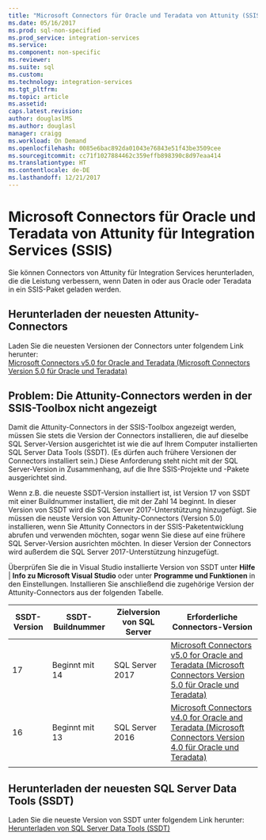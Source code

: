 ```yaml
---
title: "Microsoft Connectors für Oracle und Teradata von Attunity (SSIS) | Microsoft-Dokumentation"
ms.date: 05/16/2017
ms.prod: sql-non-specified
ms.prod_service: integration-services
ms.service: 
ms.component: non-specific
ms.reviewer: 
ms.suite: sql
ms.custom: 
ms.technology: integration-services
ms.tgt_pltfrm: 
ms.topic: article
ms.assetid: 
caps.latest.revision: 
author: douglaslMS
ms.author: douglasl
manager: craigg
ms.workload: On Demand
ms.openlocfilehash: 0085e6bac892da01043e76843e51f43be3509cee
ms.sourcegitcommit: cc71f1027884462c359effb898390c8d97eaa414
ms.translationtype: HT
ms.contentlocale: de-DE
ms.lasthandoff: 12/21/2017
---
```

# <a name="microsoft-connectors-for-oracle-and-teradata-by-attunity-for-integration-services-ssis"></a>Microsoft Connectors für Oracle und Teradata von Attunity für Integration Services (SSIS)

Sie können Connectors von Attunity für Integration Services herunterladen, die die Leistung verbessern, wenn Daten in oder aus Oracle oder Teradata in ein SSIS-Paket geladen werden.

## <a name="download-the-latest-attunity-connectors"></a>Herunterladen der neuesten Attunity-Connectors

Laden Sie die neuesten Versionen der Connectors unter folgendem Link herunter:  
[Microsoft Connectors v5.0 for Oracle and Teradata (Microsoft Connectors Version 5.0 für Oracle und Teradata)](https://www.microsoft.com/download/details.aspx?id=55179)

## <a name="issue---the-attunity-connectors-arent-visible-in-the-ssis-toolbox"></a>Problem: Die Attunity-Connectors werden in der SSIS-Toolbox nicht angezeigt

Damit die Attunity-Connectors in der SSIS-Toolbox angezeigt werden, müssen Sie stets die Version der Connectors installieren, die auf dieselbe SQL Server-Version ausgerichtet ist wie die auf Ihrem Computer installierten SQL Server Data Tools (SSDT). (Es dürfen auch frühere Versionen der Connectors installiert sein.) Diese Anforderung steht nicht mit der SQL Server-Version in Zusammenhang, auf die Ihre SSIS-Projekte und -Pakete ausgerichtet sind.

Wenn z.B. die neueste SSDT-Version installiert ist, ist Version 17 von SSDT mit einer Buildnummer installiert, die mit der Zahl 14 beginnt. In dieser Version von SSDT wird die SQL Server 2017-Unterstützung hinzugefügt. Sie müssen die neuste Version von Attunity-Connectors (Version 5.0) installieren, wenn Sie Attunity Connectors in der SSIS-Paketentwicklung abrufen und verwenden möchten, sogar wenn Sie diese auf eine frühere SQL Server-Version ausrichten möchten. In dieser Version der Connectors wird außerdem die SQL Server 2017-Unterstützung hinzugefügt.

Überprüfen Sie die in Visual Studio installierte Version von SSDT unter **Hilfe** | **Info zu Microsoft Visual Studio** oder unter **Programme und Funktionen** in den Einstellungen. Installieren Sie anschließend die zugehörige Version der Attunity-Connectors aus der folgenden Tabelle.

|SSDT-Version|SSDT-Buildnummer|Zielversion von SQL Server|Erforderliche Connectors-Version|
|---------|---------|---------|---------|
|17|Beginnt mit 14|SQL Server 2017|[Microsoft Connectors v5.0 for Oracle and Teradata (Microsoft Connectors Version 5.0 für Oracle und Teradata)](https://www.microsoft.com/download/details.aspx?id=55179)|
|16|Beginnt mit 13|SQL Server 2016|[Microsoft Connectors v4.0 for Oracle and Teradata (Microsoft Connectors Version 4.0 für Oracle und Teradata)](https://www.microsoft.com/download/details.aspx?id=52950)|
||||

## <a name="download-the-latest-sql-server-data-tools-ssdt"></a>Herunterladen der neuesten SQL Server Data Tools (SSDT)

Laden Sie die neueste Version von SSDT unter folgendem Link herunter:  
[Herunterladen von SQL Server Data Tools (SSDT)](..//ssdt/download-sql-server-data-tools-ssdt.md)
